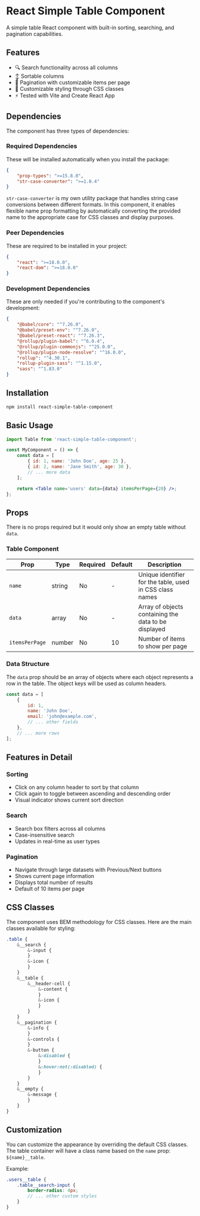 # React Simple Table Component

A simple table React component with built-in sorting, searching, and pagination capabilities.

## Features

-   🔍 Search functionality across all columns
-   ↕️ Sortable columns
-   📑 Pagination with customizable items per page
-   🎨 Customizable styling through CSS classes
-   ⚡️ Tested with Vite and Create React App

## Dependencies

The component has three types of dependencies:

### Required Dependencies

These will be installed automatically when you install the package:

```json
{
    "prop-types": ">=15.8.0",
    "str-case-converter": ">=1.0.4"
}
```

`str-case-converter` is my own utility package that handles string case conversions between different formats. In this component, it enables flexible name prop formatting by automatically converting the provided name to the appropriate case for CSS classes and display purposes.

### Peer Dependencies

These are required to be installed in your project:

```json
{
    "react": ">=18.0.0",
    "react-dom": ">=18.0.0"
}
```

### Development Dependencies

These are only needed if you're contributing to the component's development:

```json
{
    "@babel/core": "^7.26.0",
    "@babel/preset-env": "^7.26.0",
    "@babel/preset-react": "^7.26.3",
    "@rollup/plugin-babel": "^6.0.4",
    "@rollup/plugin-commonjs": "^25.0.0",
    "@rollup/plugin-node-resolve": "^16.0.0",
    "rollup": "^4.30.1",
    "rollup-plugin-sass": "^1.15.0",
    "sass": "^1.83.0"
}
```

## Installation

```bash
npm install react-simple-table-component
```

## Basic Usage

```jsx
import Table from 'react-simple-table-component';

const MyComponent = () => {
    const data = [
        { id: 1, name: 'John Doe', age: 25 },
        { id: 2, name: 'Jane Smith', age: 30 },
        // ... more data
    ];

    return <Table name='users' data={data} itemsPerPage={20} />;
};
```

## Props

There is no props required but it would only show an empty table without `data`.

### Table Component

| Prop           | Type   | Required | Default | Description                                              |
| -------------- | ------ | -------- | ------- | -------------------------------------------------------- |
| `name`         | string | No       | -       | Unique identifier for the table, used in CSS class names |
| `data`         | array  | No       | -       | Array of objects containing the data to be displayed     |
| `itemsPerPage` | number | No       | 10      | Number of items to show per page                         |

### Data Structure

The `data` prop should be an array of objects where each object represents a row in the table. The object keys will be used as column headers.

```javascript
const data = [
    {
        id: 1,
        name: 'John Doe',
        email: 'john@example.com',
        // ... other fields
    },
    // ... more rows
];
```

## Features in Detail

### Sorting

-   Click on any column header to sort by that column
-   Click again to toggle between ascending and descending order
-   Visual indicator shows current sort direction

### Search

-   Search box filters across all columns
-   Case-insensitive search
-   Updates in real-time as user types

### Pagination

-   Navigate through large datasets with Previous/Next buttons
-   Shows current page information
-   Displays total number of results
-   Default of 10 items per page

## CSS Classes

The component uses BEM methodology for CSS classes. Here are the main classes available for styling:

```scss
.table {
    &__search {
        &-input {
        }
        &-icon {
        }
    }
    &__table {
        &__header-cell {
            &-content {
            }
            &-icon {
            }
        }
    }
    &__pagination {
        &-info {
        }
        &-controls {
        }
        &-button {
            &:disabled {
            }
            &:hover:not(:disabled) {
            }
        }
    }
    &__empty {
        &-message {
        }
    }
}
```

## Customization

You can customize the appearance by overriding the default CSS classes. The table container will have a class name based on the `name` prop: `${name}__table`.

Example:

```scss
.users__table {
    .table__search-input {
        border-radius: 4px;
        // ... other custom styles
    }
}
```
